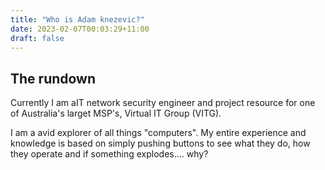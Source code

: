 ```yaml
---
title: "Who is Adam knezevic?"
date: 2023-02-07T00:03:29+11:00
draft: false
---
```


## The rundown

Currently I am aIT network security engineer and project resource for one of Australia's larget MSP's, Virtual IT Group (VITG).

I am a avid explorer of all things "computers". My entire experience and knowledge is based on simply pushing buttons to see what they do, how they operate and if something explodes.... why?